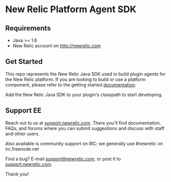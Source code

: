 # New Relic Platform Agent SDK #

## Requirements ##

* Java >= 1.6
* New Relic account on http://newrelic.com

## Get Started ##

This repo represents the New Relic Java SDK used to build plugin agents for
the New Relic platform. If you are
looking to build or use a platform component, please refer to the 
getting started [documentation](http://newrelic.com/docs/platform/plugin-development).

Add the New Relic Java SDK to your plugin's classpath to start developing.

## Support EE

Reach out to us at
[support.newrelic.com](http://support.newrelic.com/).
There you'll find documentation, FAQs, and forums where you can submit
suggestions and discuss with staff and other users.

Also available is community support on IRC: we generally use #newrelic
on irc.freenode.net

Find a bug?  E-mail support@newrelic.com, or post it to [support.newrelic.com](http://support.newrelic.com/).

Thank you!